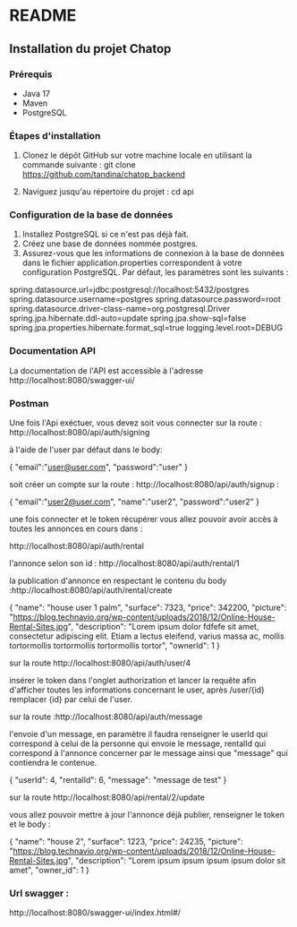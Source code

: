 # README

## Installation du projet Chatop

### Prérequis


- Java 17
- Maven
- PostgreSQL

### Étapes d'installation

1. Clonez le dépôt GitHub sur votre machine locale en utilisant la commande suivante : git clone https://github.com/tandina/chatop_backend


2. Naviguez jusqu'au répertoire du projet :
cd api


### Configuration de la base de données

1. Installez PostgreSQL si ce n'est pas déjà fait.
2. Créez une base de données nommée postgres.
3. Assurez-vous que les informations de connexion à la base de données dans le fichier application.properties correspondent à votre configuration PostgreSQL. Par défaut, les paramètres sont les suivants :


spring.datasource.url=jdbc:postgresql://localhost:5432/postgres
spring.datasource.username=postgres
spring.datasource.password=root
spring.datasource.driver-class-name=org.postgresql.Driver
spring.jpa.hibernate.ddl-auto=update
spring.jpa.show-sql=false
spring.jpa.properties.hibernate.format_sql=true
logging.level.root=DEBUG

### Documentation API


La documentation de l'API est accessible à l'adresse http://localhost:8080/swagger-ui/


### Postman


Une fois l'Api exéctuer, vous devez soit vous connecter sur la route : http://localhost:8080/api/auth/signing

à l'aide de l'user par défaut dans le body:

{
"email":"user@user.com",
"password":"user"
}


soit créer un compte sur la route : http://localhost:8080/api/auth/signup :

{
"email":"user2@user.com",
"name":"user2",
"password":"user2"
}


une fois connecter et le token récupérer vous allez pouvoir avoir accès à toutes les annonces en cours dans :

http://localhost:8080/api/auth/rental


l'annonce selon son id :
http://localhost:8080/api/auth/rental/1


la publication d'annonce en respectant le contenu du body :http://localhost:8080/api/auth/rental/create

{
"name": "house user 1 palm",
"surface": 7323,
"price": 342200,
"picture": "https://blog.technavio.org/wp-content/uploads/2018/12/Online-House-Rental-Sites.jpg",
"description": "Lorem ipsum dolor fdfefe sit amet, consectetur adipiscing elit. Etiam a lectus eleifend, varius massa ac, mollis tortormollis tortormollis tortormollis tortor",
"ownerId": 1
}


sur la route http://localhost:8080/api/auth/user/4

insérer le token dans l'onglet authorization et lancer la requête afin d'afficher toutes les informations concernant le user, après /user/{id} remplacer {id} par celui de l'user.


sur la route :http://localhost:8080/api/auth/message

l'envoie d'un message, en paramètre il faudra renseigner le userId qui correspond à celui de la personne qui envoie le message, rentalId qui correspond à l'annonce concerner par le message ainsi que "message" qui contiendra le contenue.

{
"userId": 4,
"rentalId": 6,
"message": "message de test"
}


sur la route http://localhost:8080/api/rental/2/update

vous allez pouvoir mettre à jour l'annonce déjà publier, renseigner le token et le body :

{
"name": "house 2",
"surface": 1223,
"price": 24235,
"picture": "https://blog.technavio.org/wp-content/uploads/2018/12/Online-House-Rental-Sites.jpg",
"description": "Lorem ipsum ipsum ipsum ipsum dolor sit amet",
"owner_id": 1
}

### Url swagger :
http://localhost:8080/swagger-ui/index.html#/
